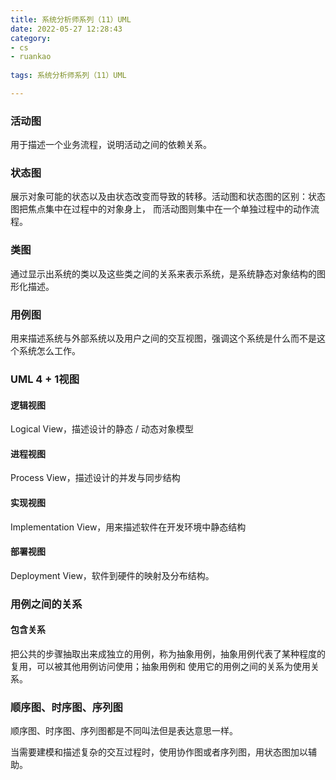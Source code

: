 ```yaml
---
title: 系统分析师系列（11）UML
date: 2022-05-27 12:28:43
category:
- cs
- ruankao
  
tags: 系统分析师系列（11）UML

---
```


### 活动图
用于描述一个业务流程，说明活动之间的依赖关系。

### 状态图
展示对象可能的状态以及由状态改变而导致的转移。活动图和状态图的区别：状态图把焦点集中在过程中的对象身上，
而活动图则集中在一个单独过程中的动作流程。

### 类图
通过显示出系统的类以及这些类之间的关系来表示系统，是系统静态对象结构的图形化描述。

### 用例图
用来描述系统与外部系统以及用户之间的交互视图，强调这个系统是什么而不是这个系统怎么工作。

### UML 4 + 1视图
#### 逻辑视图 
Logical View，描述设计的静态 / 动态对象模型

#### 进程视图
Process View，描述设计的并发与同步结构

#### 实现视图
Implementation View，用来描述软件在开发环境中静态结构

#### 部署视图
Deployment View，软件到硬件的映射及分布结构。

### 用例之间的关系
#### 包含关系
把公共的步骤抽取出来成独立的用例，称为抽象用例，抽象用例代表了某种程度的复用，可以被其他用例访问使用；抽象用例和
使用它的用例之间的关系为使用关系。

### 顺序图、时序图、序列图
顺序图、时序图、序列图都是不同叫法但是表达意思一样。

当需要建模和描述复杂的交互过程时，使用协作图或者序列图，用状态图加以辅助。
